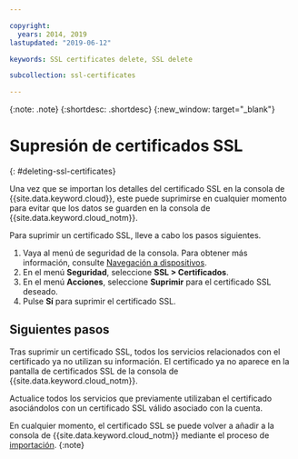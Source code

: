 ```yaml
---

copyright:
  years: 2014, 2019
lastupdated: "2019-06-12"

keywords: SSL certificates delete, SSL delete

subcollection: ssl-certificates

---
```


{:note: .note}
{:shortdesc: .shortdesc}
{:new_window: target="_blank"}

# Supresión de certificados SSL
{: #deleting-ssl-certificates}

Una vez que se importan los detalles del certificado SSL en la consola de {{site.data.keyword.cloud}}, este puede suprimirse en cualquier momento para evitar que los datos se guarden en la consola de {{site.data.keyword.cloud_notm}}.

Para suprimir un certificado SSL, lleve a cabo los pasos siguientes.

1. Vaya al menú de seguridad de la consola. Para obtener más información, consulte [Navegación a dispositivos](/docs/infrastructure/ssl-certificates?topic=virtual-servers-navigating-devices).
2. En el menú **Seguridad**, seleccione **SSL > Certificados**.
3. En el menú **Acciones**, seleccione **Suprimir** para el certificado SSL deseado.
4. Pulse **Sí** para suprimir el certificado SSL.

## Siguientes pasos

Tras suprimir un certificado SSL, todos los servicios relacionados con el certificado ya no utilizan su información. El certificado ya no aparece en la pantalla de certificados SSL de la consola de {{site.data.keyword.cloud_notm}}.

Actualice todos los servicios que previamente utilizaban el certificado asociándolos con un certificado SSL válido asociado con la cuenta.

En cualquier momento, el certificado SSL se puede volver a añadir a la consola de {{site.data.keyword.cloud_notm}} mediante el proceso de [importación](/docs/infrastructure/ssl-certificates?topic=ssl-certificates-importing-ssl-certificates#importing-ssl-certificates).
{:note}
